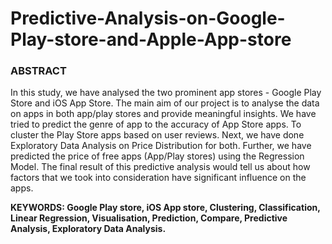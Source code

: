 # Predictive-Analysis-on-Google-Play-store-and-Apple-App-store
### ABSTRACT
In this study, we have analysed the two prominent app stores - Google Play Store and iOS App Store. The main aim of our project is to analyse the data on apps in both app/play stores and provide meaningful insights. We have tried to predict the genre of app to the accuracy of App Store apps. To cluster the Play Store apps based on user reviews. Next, we have done Exploratory Data Analysis on Price Distribution for both. Further, we have predicted the price of free apps (App/Play stores) using the  Regression Model. The final result of this predictive analysis would tell us about how factors that we took into consideration have significant influence on the apps.

**KEYWORDS:  Google Play store, iOS App store, Clustering, Classification, Linear Regression, Visualisation, Prediction, Compare, Predictive Analysis, Exploratory Data Analysis.**

